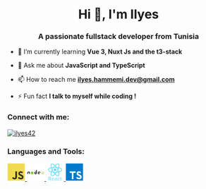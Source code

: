 <h1 align="center">Hi 👋, I'm Ilyes</h1>
<h3 align="center">A passionate fullstack developer from Tunisia</h3>

- 🌱 I’m currently learning **Vue 3, Nuxt Js and the t3-stack**

- 💬 Ask me about **JavaScript and TypeScript**

- 📫 How to reach me **ilyes.hammemi.dev@gmail.com**

- ⚡ Fun fact **I talk to myself while coding !**

<h3 align="left">Connect with me:</h3>
<p align="left">
<a href="https://linkedin.com/in/ilyes42" target="blank"><img align="center" src="https://raw.githubusercontent.com/rahuldkjain/github-profile-readme-generator/master/src/images/icons/Social/linked-in-alt.svg" alt="ilyes42" height="30" width="40" /></a>
</p>

<h3 align="left">Languages and Tools:</h3>
<p align="left"> <a href="https://developer.mozilla.org/en-US/docs/Web/JavaScript" target="_blank" rel="noreferrer"> <img src="https://raw.githubusercontent.com/devicons/devicon/master/icons/javascript/javascript-original.svg" alt="javascript" width="40" height="40"/> </a> <a href="https://nodejs.org" target="_blank" rel="noreferrer"> <img src="https://raw.githubusercontent.com/devicons/devicon/master/icons/nodejs/nodejs-original-wordmark.svg" alt="nodejs" width="40" height="40"/> </a> <a href="https://reactjs.org/" target="_blank" rel="noreferrer"> <img src="https://raw.githubusercontent.com/devicons/devicon/master/icons/react/react-original-wordmark.svg" alt="react" width="40" height="40"/> </a> <a href="https://www.typescriptlang.org/" target="_blank" rel="noreferrer"> <img src="https://raw.githubusercontent.com/devicons/devicon/master/icons/typescript/typescript-original.svg" alt="typescript" width="40" height="40"/> </a> </p>

